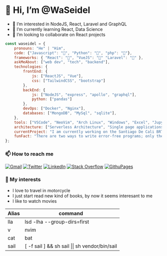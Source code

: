 
# 👋 Hi, I’m @WaSeidel

- 👀 I’m interested in NodeJS, React, Laravel and GraphQL
- 🌱 I’m currently learning React, Data Science
- 💞️ I’m looking to collaborate on React projects

```javascript
const waseidel = {
    pronouns: "He" | "Him",
    code: {"Javascript": "", "Python": "", "php": ""},
    frameworks: { "React": "", "VueJS": "󰡄" "Laravel": "" },
    askMeAbout: ["web dev", "tech", "backend"],
    technologies: {
        frontEnd: {
            js: ["ReactJS", "Vue"],
            css: ["TailwindCSS", "bootstrap"]
        },
        backEnd: {
            js: ["NodeJS", "express", "apollo", "graphql"],
            python: ["pandas"]
        },
        devOps: ["Docker", "Nginx"],
        databases: ["MongoDB", "MySql", "sqlite"],
    },
    tools: ["VSCode", "NeoVim", "Arch Linux", "Windows", "Excel", "Jupyter"],
    architecture: ["Serverless Architecture", "Single page applications"],
    currentProject: "I am currently working on the Santiago De Cali BRT System as a Jr Data Analyst",
    funFact: "There are two ways to write error-free programs; only the third one works"
};
```


### 📫 How to reach me 
[![Gmail](https://img.shields.io/badge/Gmail-D14836?style=for-the-badge&logo=gmail&logoColor=white)](mailto:WaSeiDel@gmail.com)
[![Twitter](https://img.shields.io/badge/Twitter-%231DA1F2.svg?style=for-the-badge&logo=Twitter&logoColor=white)](https://twitter.com/WaSeidel)
[![LinkedIn](https://img.shields.io/badge/linkedin-%230077B5.svg?style=for-the-badge&logo=linkedin&logoColor=white)](https://linkedin.com/in/waseidel)
[![Stack Overflow](https://img.shields.io/badge/-Stackoverflow-FE7A16?style=for-the-badge&logo=stack-overflow&logoColor=white)](https://stackoverflow.com/users/11681478/walther-seidel)
[![GithuPages](https://img.shields.io/badge/github-121013?style=for-the-badge&logo=github&logoColor=white)](https://github.com/waseidel/waseidel)

### 📝 My interests
- I love to travel in motorcycle
- I just start read new kind of books, by now it seems interesant to me
- I like to watch movies

| Alias | command |
|-------|---------|
| lla   | lsd -lha --group-dirs=first |
| v     | nvim    |
| cat   | bat     |
| sail  | [ -f sail ] && sh sail \|\| sh vendor/bin/sail |

